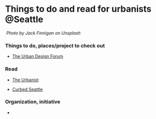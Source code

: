 
# Things to do and read for urbanists @Seattle

![]()
*Photo by Jack Finnigan on Unsplash*

### Things to do, places/project to check out

- [The Urban Design Forum](https://www.aiaseattle.org/committees/urban-design-forum/)

### Read

- [The Urbanist](https://www.theurbanist.org/)

- [Curbed Seattle](https://seattle.curbed.com/)

### Organization, initiative

-
